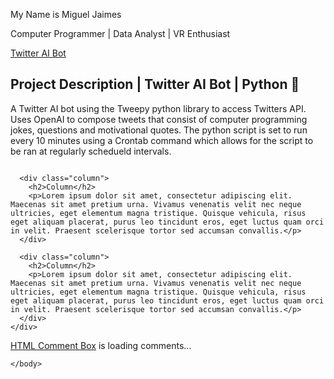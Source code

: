 <html>
<!-- links mystyle.css file -->
<link rel="stylesheet" href="mystyle.css">
<!-- Start About Me -->
<head>
    <title>CSS Website Layout</title>
    <meta charset="utf-8">
    <meta name="viewport" content="width=device-width, initial-scale=1">
</head>
<body>
    <div class="header">
      <p>My Name is Miguel Jaimes</p>
      <p>Computer Programmer | Data Analyst | VR Enthusiast </p>
    </div>
    
<div class="topnav">
      <a href="https://twitter.com/M_Bot22">Twitter AI Bot</a>
</div>
    
<div class="row">
    <div class="column">
        <h2>Project Description | Twitter AI Bot | Python &#128013;</h2>
        <p>A Twitter AI bot using the Tweepy python library to access Twitters API. Uses OpenAI to compose tweets that consist of computer programming jokes, questions and motivational quotes. The python script is set to run every 10 minutes using a Crontab command which allows for the script to be ran at regularly schedueld intervals.</p>
      </div>
      
      <div class="column">
        <h2>Column</h2>
        <p>Lorem ipsum dolor sit amet, consectetur adipiscing elit. Maecenas sit amet pretium urna. Vivamus venenatis velit nec neque ultricies, eget elementum magna tristique. Quisque vehicula, risus eget aliquam placerat, purus leo tincidunt eros, eget luctus quam orci in velit. Praesent scelerisque tortor sed accumsan convallis.</p>
      </div>
      
      <div class="column">
        <h2>Column</h2>
        <p>Lorem ipsum dolor sit amet, consectetur adipiscing elit. Maecenas sit amet pretium urna. Vivamus venenatis velit nec neque ultricies, eget elementum magna tristique. Quisque vehicula, risus eget aliquam placerat, purus leo tincidunt eros, eget luctus quam orci in velit. Praesent scelerisque tortor sed accumsan convallis.</p>
      </div>
    </div>
<!-- Start Comments Section -->
<div class="comments" id="HCB_comment_box"><a href="http://www.htmlcommentbox.com">HTML Comment Box</a> is loading comments...</div>
    <link rel="stylesheet" type="text/css" href="https://www.htmlcommentbox.com/static/skins/bootstrap/twitter-bootstrap.css?v=0" />
    <script type="text/javascript" id="hcb"> /*<!--*/ if(!window.hcb_user){hcb_user={};} (function(){var s=document.createElement("script"), l=hcb_user.PAGE || (""+window.location).replace(/'/g,"%27"), h="https://www.htmlcommentbox.com";s.setAttribute("type","text/javascript");s.setAttribute("src", h+"/jread?page="+encodeURIComponent(l).replace("+","%2B")+"&mod=%241%24wq1rdBcg%24nlI%2FRs6Kb0IEsnaC3wvpX1"+"&opts=16798&num=10&ts=1659499823558");if (typeof s!="undefined") document.getElementsByTagName("head")[0].appendChild(s);})(); /*-->*/ </script>   

    </body>
  
</html>
